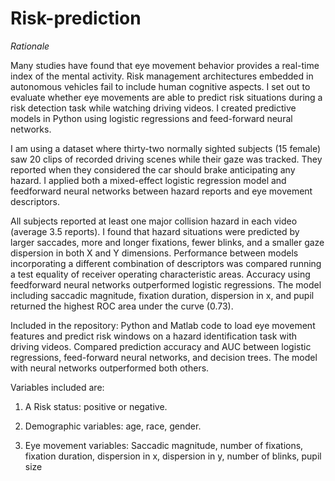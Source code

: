 # Risk-prediction
*Rationale*

Many studies have found that eye movement behavior provides a real-time index of the mental activity. Risk management architectures embedded in autonomous vehicles fail to include human cognitive aspects. I set out to evaluate whether eye movements are able to predict risk situations during a risk detection task while watching driving videos. I created predictive models in Python using logistic regressions and feed-forward neural networks.

I am using a dataset where thirty-two normally sighted subjects (15 female) saw 20 clips of recorded driving scenes while their gaze was tracked. They reported when they considered the car should brake anticipating any hazard. I applied both a mixed-effect logistic regression model and feedforward neural networks between hazard reports and eye movement descriptors. 

All subjects reported at least one major collision hazard in each video (average 3.5 reports). I found that hazard situations were predicted by larger saccades, more and longer fixations, fewer blinks, and a smaller gaze dispersion in both X and Y dimensions. Performance between models incorporating a different combination of descriptors was compared running a test equality of receiver operating characteristic areas. Accuracy using feedforward neural networks outperformed logistic regressions. The model including saccadic magnitude, fixation duration, dispersion in x, and pupil returned the highest ROC area under the curve (0.73). 

Included in the repository:
Python and Matlab code to load eye movement features and predict risk windows on a hazard identification task with driving videos. Compared prediction accuracy and AUC between logistic regressions, feed-forward neural networks, and decision trees.
The model with neural networks outperformed both others. 

Variables included are:

1) A Risk status: positive or negative.

2) Demographic variables: age, race, gender.

3) Eye movement variables: Saccadic magnitude, number of fixations, fixation duration, dispersion in x, dispersion in y, number of blinks, pupil size

